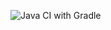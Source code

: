 ![Java CI with Gradle](https://github.com/AlexanderBellDev/Money-Manager/workflows/Java%20CI%20with%20Gradle/badge.svg?branch=master)
